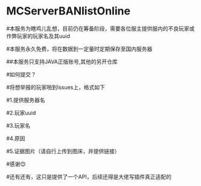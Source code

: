 # MCServerBANlistOnline

#本服务为瞎鸡儿乱想，目前仍在筹备阶段，需要各位服主提供服内的不良玩家或作弊玩家的玩家名及其uuid

#本服务永久免费，将在数据到一定量时定期保存至国内服务器

##本服务只支持JAVA正版账号,其他的另开仓库

#如何提交？

#将想举报的玩家啪到Issues上，格式如下

#1.提供服务器名

#2.玩家uuid

#3.玩家名

#4.原因

#5.证据图片（请自行上传到图床，并提供链接）

#感谢😊

#还有还有，这只是提供了一个API，后续还得是大佬写插件真正适配的

